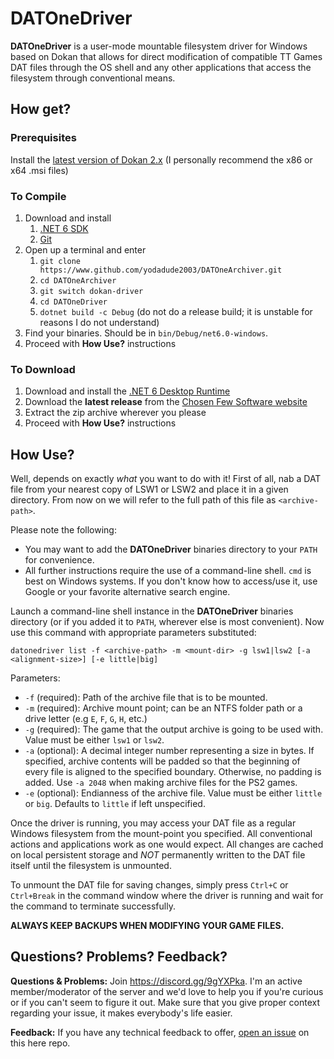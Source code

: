 # DATOneDriver

**DATOneDriver** is a user-mode mountable filesystem driver for Windows based on Dokan that allows for direct modification of compatible TT Games DAT files through the OS shell and any other applications that access the filesystem through conventional means. 

## How get?

### Prerequisites

Install the [latest version of Dokan 2.x](https://github.com/dokan-dev/dokany/releases) (I personally recommend the x86 or x64 .msi files)

### To Compile

1. Download and install
   1. [.NET 6 SDK](https://dotnet.microsoft.com/download/dotnet/6.0)
   2. [Git](https://git-scm.com/)
2. Open up a terminal and enter
   1. `git clone https://www.github.com/yodadude2003/DATOneArchiver.git`
   2. `cd DATOneArchiver`
   3. `git switch dokan-driver`
   4. `cd DATOneDriver`
   5. `dotnet build -c Debug` (do not do a release build; it is unstable for reasons I do not understand)
3. Find your binaries. Should be in `bin/Debug/net6.0-windows`. 
5. Proceed with **How Use?** instructions

### To Download

1. Download and install the [.NET 6 Desktop Runtime](https://dotnet.microsoft.com/download/dotnet/6.0)
2. Download the **latest release** from the [Chosen Few Software website](https://www.chosenfewsoftware.com/)
3. Extract the zip archive wherever you please
4. Proceed with **How Use?** instructions

## How Use?

Well, depends on exactly *what* you want to do with it!  First of all, nab a DAT file from your nearest copy of LSW1 or LSW2 and place it in a given directory.  From now on we will refer to the full path of this file as `<archive-path>`.  

Please note the following: 

* You may want to add the **DATOneDriver** binaries directory to your `PATH` for convenience.  
* All further instructions require the use of a command-line shell.  `cmd` is best on Windows systems.  If you don't know how to access/use it, use Google or your favorite alternative search engine.

Launch a command-line shell instance in the **DATOneDriver** binaries directory (or if you added it to `PATH`, wherever else is most convenient).  Now use this command with appropriate parameters substituted:

`datonedriver list -f <archive-path> -m <mount-dir> -g lsw1|lsw2 [-a <alignment-size>] [-e little|big]`

Parameters:

* `-f` (required): Path of the archive file that is to be mounted.
* `-m` (required): Archive mount point; can be an NTFS folder path or a drive letter (e.g `E`, `F`, `G`, `H`, etc.)
* `-g` (required): The game that the output archive is going to be used with.  Value must be either `lsw1` or `lsw2`.
* `-a` (optional): A decimal integer number representing a size in bytes.  If specified, archive contents will be padded so that the beginning of every file is aligned to the specified boundary.  Otherwise, no padding is added.  Use `-a 2048` when making archive files for the PS2 games.  
* `-e` (optional): Endianness of the archive file.  Value must be either `little` or `big`.  Defaults to `little` if left unspecified.

Once the driver is running, you may access your DAT file as a regular Windows filesystem from the mount-point you specified. All conventional actions and applications work as one would expect. All changes are cached on local persistent storage and *NOT* permanently written to the DAT file itself until the filesystem is unmounted. 

To unmount the DAT file for saving changes, simply press `Ctrl+C` or `Ctrl+Break` in the command window where the driver is running and wait for the command to terminate successfully.  

**ALWAYS KEEP BACKUPS WHEN MODIFYING YOUR GAME FILES.**

## Questions? Problems? Feedback?

**Questions & Problems:** Join https://discord.gg/9gYXPka.  I'm an active member/moderator of the server and we'd love to help you if you're curious or if you can't seem to figure it out.  Make sure that you give proper context regarding your issue, it makes everybody's life easier.  

**Feedback:** If you have any technical feedback to offer, [open an issue](../../issues) on this here repo.  

